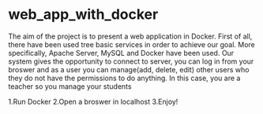 # web_app_with_docker
The aim of the project is to present a web application in Docker. First of all, there have been used tree basic services in order to achieve our goal. More specifically, Apache Server, MySQL and Docker have been used. Our system gives the opportunity to connect to server, you can log in from your broswer and as a user you can manage(add, delete, edit) other users who they do not have the permissions to do anything. In this case, you are a teacher so you manage your students

1.Run Docker
2.Open a broswer in localhost
3.Enjoy!
